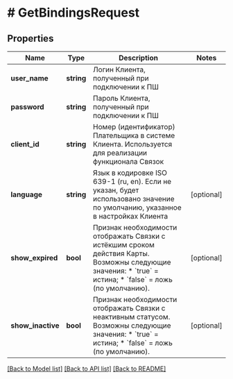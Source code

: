 # # GetBindingsRequest

## Properties

Name | Type | Description | Notes
------------ | ------------- | ------------- | -------------
**user_name** | **string** | Логин Клиента, полученный при подключении к ПШ |
**password** | **string** | Пароль Клиента, полученный при подключении к ПШ |
**client_id** | **string** | Номер (идентификатор) Плательщика в системе Клиента. Используется для реализации функционала Связок |
**language** | **string** | Язык в кодировке ISO 639-1 (ru, en). Если не указан, будет использовано значение по умолчанию, указанное в настройках Клиента | [optional]
**show_expired** | **bool** | Признак необходимости отображать Связки с истёкшим сроком действия Карты. Возможны следующие значения:   * &#x60;true&#x60; &#x3D; истина;   * &#x60;false&#x60; &#x3D; ложь (по умолчанию). | [optional]
**show_inactive** | **bool** | Признак необходимости отображать Связки с неактивным статусом. Возможны следующие значения:   * &#x60;true&#x60; &#x3D; истина;   * &#x60;false&#x60; &#x3D; ложь (по умолчанию). | [optional]

[[Back to Model list]](../../README.md#models) [[Back to API list]](../../README.md#endpoints) [[Back to README]](../../README.md)

